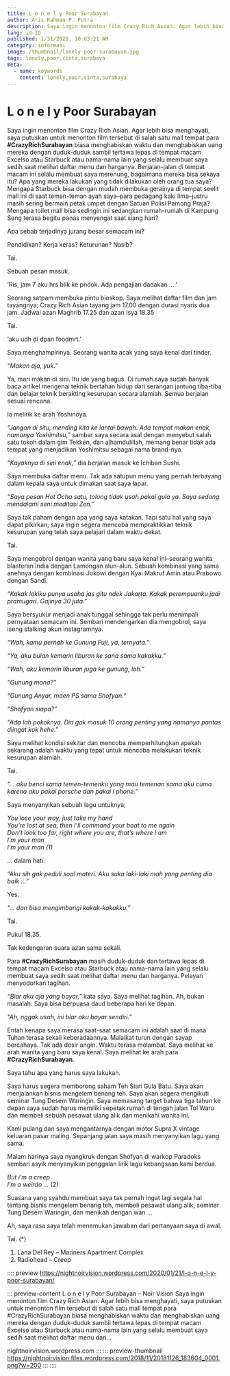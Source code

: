 ```yaml
---
title: L o n e l y Poor Surabayan
author: Aris Rahman P. Putra
description: Saya ingin menonton film Crazy Rich Asian. Agar lebih bisa menghayati, saya putuskan untuk menonton film tersebut di salah satu mall tempat para CrazyRichSurabayan biasa menghabiskan...
lang: id-ID
published: 1/31/2020, 10:03:21 AM
category: informasi
image: /thumbnail/lonely-poor-surabayan.jpg
tags: lonely,poor,cinta,surabaya
meta:
  - name: keywords
    content: lonely,poor,cinta,surabaya
---
```

# L o n e l y Poor Surabayan

<Author name="Aris Rahman P. Putra" avatar="https://telegra.ph/file/2fbf52fafc3602298f03f.png" />
<FeaturedImage src="/images/covers/lonely-poor-surabayan.jpg" />

Saya ingin menonton film Crazy Rich Asian. Agar lebih bisa menghayati, saya putuskan untuk menonton film tersebut di salah satu mall tempat para **#CrazyRichSurabayan** biasa menghabiskan waktu dan menghabiskan uang mereka dengan duduk-duduk sambil tertawa lepas di tempat macam Excelso atau Starbuck atau nama-nama lain yang selalu membuat saya sedih saat melihat daftar menu dan harganya. Berjalan-jalan di tempat macam ini selalu membuat saya merenung, bagaimana mereka bisa sekaya itu? Apa yang mereka lakukan yang tidak dilakukan oleh orang tua saya? Mengapa Starbuck bisa dengan mudah membuka gerainya di tempat seelit mall ini di saat teman-teman ayah saya–para pedagang kaki lima–justru masih sering bermain petak umpet dengan Satuan Polisi Pamong Praja? Mengapa toilet mall bisa sedingin ini sedangkan rumah-rumah di Kampung Seng terasa begitu panas menyengat saat siang hari?

Apa sebab terjadinya jurang besar semacam ini?

Pendidikan? Kerja keras? Keturunan? Nasib?


Tai.

Sebuah pesan masuk.

‘Ris, jam 7 aku hrs blik ke pndok. Ada pengajian dadakan ….’

Seorang satpam membuka pintu bioskop. Saya melihat daftar film dan jam tayangnya; Crazy Rich Asian tayang jam 17.00 dengan durasi nyaris dua jam. Jadwal azan Maghrib 17.25 dan azan Isya 18.35

Tai.

‘aku udh di dpan foodmrt.’

Saya menghampirinya. Seorang wanita acak yang saya kenal dari tinder.

*“Makan aja, yuk.”*

Ya, mari makan di sini. Itu ide yang bagus. Di rumah saya sudah banyak baca artikel mengenai teknik bertahan hidup dari serangan jantung tiba-tiba dan belajar teknik berakting kesurupan secara alamiah. Semua berjalan sesuai rencana.

Ia melirik ke arah Yoshinoya.

*“Jangan di situ, mending kita ke lantai bawah. Ada tempat makan enak, namanya Yoshimitsu,”* sambar saya secara asal dengan menyebut salah satu tokoh dalam gim Tekken, dan alhamdulillah, memang benar tidak ada tempat yang menjadikan Yoshimitsu sebagai nama brand-nya.

*“Kayaknya di sini enak,”* dia berjalan masuk ke Ichiban Sushi.

Saya membuka daftar menu. Tak ada satupun menu yang pernah terbayang dalam kepala saya untuk dimakan saat saya lapar.

*“Saya pesan Hot Ocha satu, tolong tidak usah pakai gula ya. Saya sedang mendalami seni meditasi Zen.”*

Saya tak paham dengan apa yang saya katakan. Tapi satu hal yang saya dapat pikirkan, saya ingin segera mencoba mempraktikkan teknik kesurupan yang telah saya pelajari dalam waktu dekat.

Tai.

Saya mengobrol dengan wanita yang baru saya kenal ini–seorang wanita blasteran India dengan Lamongan alun-alun. Sebuah kombinasi yang sama anehnya dengan kombinasi Jokowi dengan Kyai Makruf Amin atau Prabowo dengan Sandi.

*“Kakak lakiku punya usaha jas gitu ndek Jakarta. Kakak perempuanku jadi pramugari. Gajinya 30 juta.”*

Saya bersyukur menjadi anak tunggal sehingga tak perlu menimpali pernyataan semacam ini. Sembari mendengarkan dia mengobrol, saya iseng stalking akun instagramnya.

*“Wah, kamu pernah ke Gunung Fuji, ya, ternyata.”*

*“Ya, aku bulan kemarin liburan ke sana sama kakakku.”*

*“Wah, aku kemarin liburan juga ke gunung, loh.”*

*“Gunung mana?”*

*“Gunung Anyar, maen PS sama Shofyan.”*

*“Shofyan siapa?”*

*“Ada lah pokoknya. Dia gak masuk 10 orang penting yang namanya pantas diingat kok hehe.”*

Saya melihat kondisi sekitar dan mencoba memperhitungkan apakah sekarang adalah waktu yang tepat untuk mencoba melakukan teknik kesurupan alamiah.

Tai.

*“… aku benci sama temen-temenku yang mau temenan sama aku cuma karena aku pakai porsche dan pakai i phone.”*

Saya menyanyikan sebuah lagu untuknya;

*You lose your way, just take my hand*  
*You’re lost at sea, then I’ll command your boat to me again*  
*Don’t look too far, right where you are, that’s where I am*  
*I’m your man*  
*I’m your man (1)*  

… dalam hati.

*“Aku sih gak peduli soal materi. Aku suka laki-laki mah yang penting dia baik …”*

Yes.

*“… dan bisa mengimbangi kakak-kakakku.”*

Tai.

Pukul 18.35.

Tak kedengaran suara azan sama sekali.

Para **#CrazyRichSurabayan** masih duduk-duduk dan tertawa lepas di tempat macam Excelso atau Starbuck atau nama-nama lain yang selalu membuat saya sedih saat melihat daftar menu dan harganya. Pelayan menyodorkan tagihan.

*“Biar aku aja yang bayar,”* kata saya. Saya melihat tagihan. Ah, bukan masalah. Saya bisa berpuasa daud beberapa hari ke depan.

*“Ah, nggak usah, ini biar aku bayar sendiri.”*

Entah kenapa saya merasa saat-saat semacam ini adalah saat di mana Tuhan terasa sekali keberadaannya. Malaikat turun dengan sayap bercahaya. Tak ada desir angin. Waktu terasa melambat. Saya melihat ke arah wanita yang baru saya kenal. Saya melihat ke arah para **#CrazyRichSurabayan**.

Saya tahu apa yang harus saya lakukan.

Saya harus segera memborong saham Teh Sisri Gula Batu. Saya akan menjalankan bisnis mengelem benang teh. Saya akan segera mengikuti seminar Tung Desem Waringin. Saya memasang target bahwa tiga tahun ke depan saya sudah harus memiliki sepetak rumah di tengah jalan Tol Waru dan membeli sebuah pesawat ulang alik dan menikahi wanita ini.

Kami pulang dan saya mengantarnya dengan motor Supra X vintage keluaran pasar maling. Sepanjang jalan saya masih menyanyikan lagu yang sama.

Malam harinya saya nyangkruk dengan Shofyan di warkop Paradoks sembari asyik menyanyikan penggalan lirik lagu kebangsaan kami berdua.

*But i’m a creep*  
*I’m a weirdo …* (2)  

Suasana yang syahdu membuat saya tak pernah ingat lagi segala hal tentang bisnis mengelem benang teh, membeli pesawat ulang alik, seminar Tung Desem Waringin, dan menikah dengan wan …

Ah, saya rasa saya telah menemukan jawaban dari pertanyaan saya di awal.

Tai. (*)

1) Lana Del Rey – Mariners Apartment Complex  
2) Radiohead – Creep

:::: preview https://nightnoirvision.wordpress.com/2020/01/21/l-o-n-e-l-y-poor-surabayan/

::: preview-content L o n e l y Poor Surabayan – Noir Vision
Saya ingin menonton film Crazy Rich Asian. Agar lebih bisa menghayati, saya putuskan untuk menonton film tersebut di salah satu mall tempat para #CrazyRichSurabayan biasa menghabiskan waktu dan menghabiskan uang mereka dengan duduk-duduk sambil tertawa lepas di tempat macam Excelso atau Starbuck atau nama-nama lain yang selalu membuat saya sedih saat melihat daftar menu dan…

nightnoirvision.wordpress.com
:::
::: preview-thumbnail https://nightnoirvision.files.wordpress.com/2018/11/20181126_183604_0001.png?w=200
:::
::::